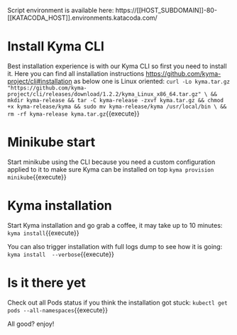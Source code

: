 Script environment is available here: https://[[HOST_SUBDOMAIN]]-80-[[KATACODA_HOST]].environments.katacoda.com/

# Install Kyma CLI

Best installation experience is with our Kyma CLI so first you need to install it. Here you can find all installation instructions https://github.com/kyma-project/cli#installation as below one is Linux oriented:
`curl -Lo kyma.tar.gz "https://github.com/kyma-project/cli/releases/download/1.2.2/kyma_Linux_x86_64.tar.gz" \
&& mkdir kyma-release && tar -C kyma-release -zxvf kyma.tar.gz && chmod +x kyma-release/kyma && sudo mv kyma-release/kyma /usr/local/bin \
&& rm -rf kyma-release kyma.tar.gz`{{execute}}


# Minikube start

Start minikube using the CLI because you need a custom configuration applied to it to make sure Kyma can be installed on top
`kyma provision minikube`{{execute}}

# Kyma installation

Start Kyma installation and go grab a coffee, it may take up to 10 minutes:
`kyma install`{{execute}}

You can also trigger installation with full logs dump to see how it is going:
`kyma install  --verbose`{{execute}}

# Is it there yet

Check out all Pods status if you think the installation got stuck:
`kubectl get pods --all-namespaces`{{execute}}

All good? enjoy!



